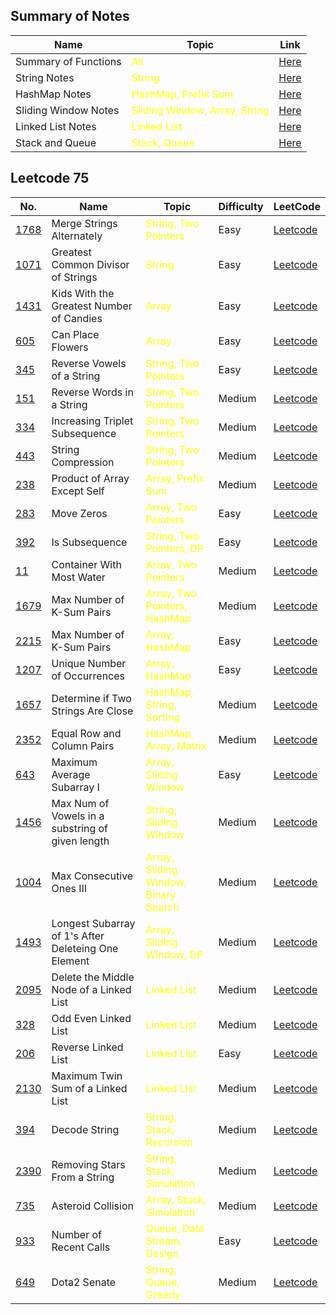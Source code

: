 
## Summary of Notes

| Name       | Topic       | Link  
| ---         |    ----     |          ---               
| Summary of Functions |  <span style="color:yellow">All</span> | [Here](https://github.com/leileili1010/leetcode/blob/main/Commonly%20used%20methods.md) 
| String Notes |  <span style="color:yellow">String</span> | [Here](https://github.com/leileili1010/leetcode/blob/main/String/Notes.md) 
| HashMap Notes |  <span style="color:yellow">HashMap, Prefix Sum</span> | [Here](https://github.com/leileili1010/leetcode/blob/main/Hash%20Map/Hash%20Map%20Learning%20Notes.md) 
| Sliding Window Notes |  <span style="color:yellow">Sliding Window, Array, String</span> | [Here](https://github.com/leileili1010/leetcode/blob/main/Sliding%20Window/Sliding%20Window%20Notes.md) 
| Linked List Notes |  <span style="color:yellow">Linked List</span> | [Here](https://github.com/leileili1010/leetcode/blob/main/Linked%20List/Linked%20list%20learning%20notes.md) 
| Stack and Queue |  <span style="color:yellow">Stack, Queue</span> | [Here](https://github.com/leileili1010/leetcode/blob/main/Stack%20and%20Queue/Stack%20and%20Queue%20Learning%20Notes.md) 

## Leetcode 75

| No.         | Name       | Topic   | Difficulty   | LeetCode
| ---         |    ----     |          ---  |          ---  |   ---  |       
| [1768](https://github.com/leileili1010/leetcode/blob/main/String/Practice/1768.%20Merge%20Strings%20Alternately_easy.md)     | Merge Strings Alternately|  <span style="color:yellow">String, Two Pointers </span> |Easy  | [Leetcode](https://leetcode.com/problems/merge-strings-alternately/description/?envType=study-plan-v2&envId=leetcode-75)
| [1071](https://github.com/leileili1010/leetcode/blob/main/String/Practice/1071.%20Greatest%20Common%20Divisor%20of%20Strings_easy.md)     | Greatest Common Divisor of Strings|  <span style="color:yellow">String</span> |Easy | [Leetcode](https://leetcode.com/problems/greatest-common-divisor-of-strings/?envType=study-plan-v2&envId=leetcode-75)  
| [1431](https://github.com/leileili1010/leetcode/blob/main/Array/1431.%20Kids%20With%20the%20Greatest%20Number%20of%20Candies_easy.md)| Kids With the Greatest Number of Candies|  <span style="color:yellow">Array</span> |Easy | [Leetcode](https://leetcode.com/problems/kids-with-the-greatest-number-of-candies/?envType=study-plan-v2&envId=leetcode-75)
| [605](https://github.com/leileili1010/leetcode/blob/main/Array/605.%20Can%20Place%20Flowers_easy.md)| Can Place Flowers|  <span style="color:yellow">Array</span> |Easy | [Leetcode](https://leetcode.com/problems/can-place-flowers/description/?envType=study-plan-v2&envId=leetcode-75)
| [345](https://github.com/leileili1010/leetcode/blob/main/String/Practice/345.%20Reverse%20Vowels%20of%20a%20String_easy.md)| Reverse Vowels of a String|  <span style="color:yellow">String, Two Pointers</span> |Easy | [Leetcode](https://leetcode.com/problems/reverse-vowels-of-a-string/description/?envType=study-plan-v2&envId=leetcode-75)
| [151](https://github.com/leileili1010/leetcode/blob/main/String/Practice/151.%20Reverse%20Words%20in%20a%20String_medium.md)| Reverse Words in a String|  <span style="color:yellow">String, Two Pointers</span> |Medium | [Leetcode](https://leetcode.com/problems/reverse-words-in-a-string/description/?envType=study-plan-v2&envId=leetcode-75)
| [334](https://github.com/leileili1010/leetcode/blob/main/String/Practice/151.%20Reverse%20Words%20in%20a%20String_medium.md)| Increasing Triplet Subsequence|  <span style="color:yellow">String, Two Pointers</span> |Medium | [Leetcode](https://leetcode.com/problems/increasing-triplet-subsequence/description/?envType=study-plan-v2&envId=leetcode-75)
| [443](https://github.com/leileili1010/leetcode/blob/main/String/Practice/443.%20String%20Compression_medium.md)| String Compression|  <span style="color:yellow">String, Two Pointers</span> |Medium | [Leetcode](https://leetcode.com/problems/string-compression/description/?envType=study-plan-v2&envId=leetcode-75)
| [238](https://github.com/leileili1010/leetcode/blob/main/Array/238.%20Product%20of%20Array%20Except%20Self_medium.md)| Product of Array Except Self|  <span style="color:yellow">Array, Prefix Sum</span> |Medium | [Leetcode](https://leetcode.com/problems/product-of-array-except-self/description/?envType=study-plan-v2&envId=leetcode-75)
| [283](https://github.com/leileili1010/leetcode/blob/main/Array/283.%20Move%20Zeroes_easy.md)| Move Zeros|  <span style="color:yellow">Array, Two Pointers</span> |Easy | [Leetcode](https://leetcode.com/problems/move-zeroes/?envType=study-plan-v2&envId=leetcode-75)
| [392](https://github.com/leileili1010/leetcode/blob/main/Array/392.%20Is%20Subsequence_easy.md)| Is Subsequence|  <span style="color:yellow">String, Two Pointers, DP</span> |Easy | [Leetcode](https://leetcode.com/problems/is-subsequence/description/?envType=study-plan-v2&envId=leetcode-75)
| [11](https://github.com/leileili1010/leetcode/blob/main/Array/11.%20Container%20With%20Most%20Water_medium.md)| Container With Most Water| <span style="color:yellow">Array, Two Pointers</span> |Medium | [Leetcode](https://leetcode.com/problems/container-with-most-water/description/?envType=study-plan-v2&envId=leetcode-75)
| [1679](https://github.com/leileili1010/leetcode/blob/main/Array/1679.%20Max%20Number%20of%20K-Sum%20Pairs_medium.md)| Max Number of K-Sum Pairs| <span style="color:yellow">Array, Two Pointers, HashMap</span> |Medium | [Leetcode](https://leetcode.com/problems/max-number-of-k-sum-pairs/description/?envType=study-plan-v2&envId=leetcode-75)
| [2215](https://github.com/leileili1010/leetcode/blob/main/Hash%20Map/2215.%20Find%20the%20Difference%20of%20Two%20Arrays_esay.md)| Max Number of K-Sum Pairs| <span style="color:yellow">Array, HashMap</span> |Easy | [Leetcode](https://leetcode.com/problems/find-the-difference-of-two-arrays/description/?envType=study-plan-v2&envId=leetcode-75)
| [1207](https://github.com/leileili1010/leetcode/blob/main/Hash%20Map/1207.%20Unique%20Number%20of%20Occurrences_easy.md)| Unique Number of Occurrences | <span style="color:yellow">Array, HashMap</span> |Easy | [Leetcode](https://leetcode.com/problems/unique-number-of-occurrences/description/?envType=study-plan-v2&envId=leetcode-75)
| [1657](https://github.com/leileili1010/leetcode/blob/main/Hash%20Map/1657.%20Determine%20if%20Two%20Strings%20Are%20Close_medium.md)| Determine if Two Strings Are Close | <span style="color:yellow">HashMap, String, Sorting</span> |Medium | [Leetcode](https://leetcode.com/problems/determine-if-two-strings-are-close/description/?envType=study-plan-v2&envId=leetcode-75)
| [2352](https://github.com/leileili1010/leetcode/blob/main/Hash%20Map/2352.%20Equal%20Row%20and%20Column%20Pairs_medium.md)| Equal Row and Column Pairs | <span style="color:yellow">HashMap, Array, Matrix</span> |Medium | [Leetcode](https://leetcode.com/problems/equal-row-and-column-pairs/description/?envType=study-plan-v2&envId=leetcode-75)
| [643](https://github.com/leileili1010/leetcode/blob/main/Sliding%20Window/643.%20Maximum%20Average%20Subarray%20I_easy.md)| Maximum Average Subarray I | <span style="color:yellow">Array, Sliding Window</span> |Easy | [Leetcode](https://leetcode.com/problems/maximum-average-subarray-i/description/?envType=study-plan-v2&envId=leetcode-75)
| [1456](https://github.com/leileili1010/leetcode/blob/main/Sliding%20Window/1453.%20Max%20Num%20of%20Vowels%20in%20a%20substring%20of%20given%20len_medium.md)| Max Num of Vowels in a substring of given length | <span style="color:yellow">String, Sliding Window</span> |Medium | [Leetcode](https://leetcode.com/problems/maximum-number-of-vowels-in-a-substring-of-given-length/description/?envType=study-plan-v2&envId=leetcode-75)
| [1004](https://github.com/leileili1010/leetcode/blob/main/Sliding%20Window/1004.%20Max%20Consecutive%20Ones%20III.md)| Max Consecutive Ones III | <span style="color:yellow">Array, Sliding Window, Binary Search</span> |Medium | [Leetcode](https://leetcode.com/problems/max-consecutive-ones-iii/description/?envType=study-plan-v2&envId=leetcode-75)
| [1493](https://github.com/leileili1010/leetcode/blob/main/Sliding%20Window/1493.%20Longest%20Subarray%20of%201's%20After%20Deleteing%20One%20Element.md)| Longest Subarray of 1's After Deleteing One Element | <span style="color:yellow">Array, Sliding Window, DP</span> |Medium | [Leetcode](https://leetcode.com/problems/longest-subarray-of-1s-after-deleting-one-element/description/?envType=study-plan-v2&envId=leetcode-75)
| [2095](https://github.com/leileili1010/leetcode/blob/main/Linked%20List/2095.%20Delete%20the%20Middle%20Node%20of%20a%20Linked%20List.md)| Delete the Middle Node of a Linked List | <span style="color:yellow">Linked List</span> |Medium | [Leetcode](https://leetcode.com/problems/delete-the-middle-node-of-a-linked-list/description/?envType=study-plan-v2&envId=leetcode-75)
| [328](https://leetcode.com/problems/odd-even-linked-list/description/?envType=study-plan-v2&envId=leetcode-75)| Odd Even Linked List | <span style="color:yellow">Linked List</span> |Medium | [Leetcode](https://github.com/leileili1010/leetcode/blob/main/Linked%20List/328.%20Odd%20Even%20Linked%20List.md)
| [206](https://github.com/leileili1010/leetcode/blob/main/Linked%20List/206_Reverse%20Linked%20List_easy.md)| Reverse Linked List | <span style="color:yellow">Linked List</span> |Easy| [Leetcode](https://leetcode.com/problems/reverse-linked-list/description/?envType=study-plan-v2&envId=leetcode-75)
| [2130](https://github.com/leileili1010/leetcode/blob/main/Linked%20List/2130.%20Maximum%20Twin%20Sum%20of%20a%20Linked%20List.md)| Maximum Twin Sum of a Linked List | <span style="color:yellow">Linked List</span> |Medium| [Leetcode](https://leetcode.com/problems/maximum-twin-sum-of-a-linked-list/description/?envType=study-plan-v2&envId=leetcode-75)
| [394](https://github.com/leileili1010/leetcode/blob/main/Stack%20and%20Queue/394.%20Decode%20String.md)| Decode String | <span style="color:yellow">String, Stack, Recursion</span> |Medium| [Leetcode](https://leetcode.com/problems/decode-string/?envType=study-plan-v2&envId=leetcode-75)
| [2390](https://github.com/leileili1010/leetcode/blob/main/Stack%20and%20Queue/2390.%20Removing%20Stars%20From%20a%20String.md)| Removing Stars From a String | <span style="color:yellow">String, Stack, Simulation</span> |Medium| [Leetcode](https://leetcode.com/problems/removing-stars-from-a-string/description/?envType=study-plan-v2&envId=leetcode-75)
| [735](https://github.com/leileili1010/leetcode/blob/main/Stack%20and%20Queue/735.%20Asteroid%20Collision.md)| Asteroid Collision | <span style="color:yellow">Array, Stack, Simulation</span> |Medium| [Leetcode](https://leetcode.com/problems/asteroid-collision/?envType=study-plan-v2&envId=leetcode-75)
| [933](https://github.com/leileili1010/leetcode/blob/main/Stack%20and%20Queue/735.%20Asteroid%20Collision.md)| Number of Recent Calls | <span style="color:yellow">Queue, Data Stream, Design</span> |Easy| [Leetcode](https://leetcode.com/problems/number-of-recent-calls/?envType=study-plan-v2&envId=leetcode-75)
| [649](https://github.com/leileili1010/leetcode/blob/main/Stack%20and%20Queue/649.%20Dota2%20Senate.md)| Dota2 Senate | <span style="color:yellow">String, Queue, Greedy</span> |Medium| [Leetcode](https://leetcode.com/problems/dota2-senate/?envType=study-plan-v2&envId=leetcode-75)
